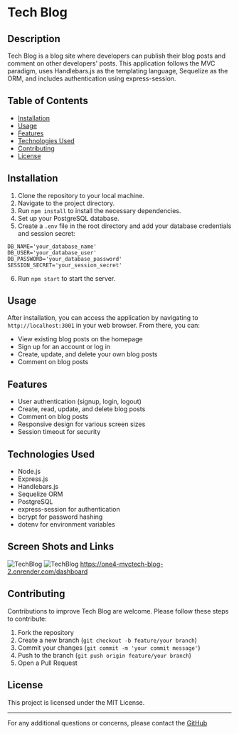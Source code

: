 # Tech Blog

## Description

Tech Blog is a blog site where developers can publish their blog posts and comment on other developers' posts. This application follows the MVC paradigm, uses Handlebars.js as the templating language, Sequelize as the ORM, and includes authentication using express-session.

## Table of Contents

- [Installation](#installation)
- [Usage](#usage)
- [Features](#features)
- [Technologies Used](#technologies-used)
- [Contributing](#contributing)
- [License](#license)

## Installation

1. Clone the repository to your local machine.
2. Navigate to the project directory.
3. Run `npm install` to install the necessary dependencies.
4. Set up your PostgreSQL database.
5. Create a `.env` file in the root directory and add your database credentials and session secret:

```
DB_NAME='your_database_name'
DB_USER='your_database_user'
DB_PASSWORD='your_database_password'
SESSION_SECRET='your_session_secret'
```

6. Run `npm start` to start the server.

## Usage

After installation, you can access the application by navigating to `http://localhost:3001` in your web browser. From there, you can:

- View existing blog posts on the homepage
- Sign up for an account or log in
- Create, update, and delete your own blog posts
- Comment on blog posts



## Features

- User authentication (signup, login, logout)
- Create, read, update, and delete blog posts
- Comment on blog posts
- Responsive design for various screen sizes
- Session timeout for security

## Technologies Used

- Node.js
- Express.js
- Handlebars.js
- Sequelize ORM
- PostgreSQL
- express-session for authentication
- bcrypt for password hashing
- dotenv for environment variables

## Screen Shots and Links
![TechBlog](./Assets/Screenshot%202024-10-21%20at%2011.28.20 AM.png)
![TechBlog](./Assets/Screenshot%202024-10-21%20at%2011.28.42 AM.png)
https://one4-mvctech-blog-2.onrender.com/dashboard

## Contributing

Contributions to improve Tech Blog are welcome. Please follow these steps to contribute:

1. Fork the repository
2. Create a new branch (`git checkout -b feature/your branch`)
3. Commit your changes (`git commit -m 'your commit message'`)
4. Push to the branch (`git push origin feature/your branch`)
5. Open a Pull Request

## License

This project is licensed under the MIT License.

---

For any additional questions or concerns, please contact the
[GitHub](https://github.com/Brandon6ix)
